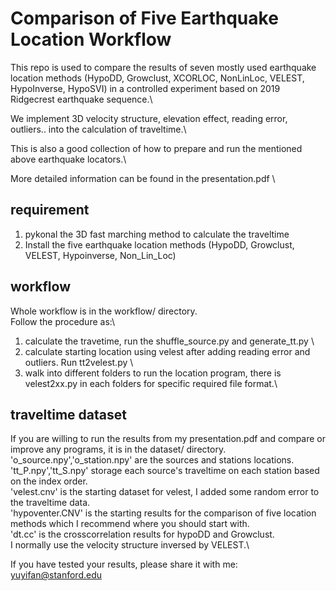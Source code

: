 # Comparison of Five Earthquake Location Workflow

This repo is used to compare the results of seven mostly used earthquake location methods (HypoDD, Growclust, XCORLOC, NonLinLoc, VELEST, HypoInverse, HypoSVI) in a controlled experiment based on 2019 Ridgecrest earthquake sequence.\

We implement 3D velocity structure, elevation effect, reading error, outliers.. into the calculation of traveltime.\

This is also a good collection of how to prepare and run the mentioned above earthquake locators.\

More detailed information can be found in the presentation.pdf \

## requirement
1. pykonal the 3D fast marching method to calculate the traveltime
2. Install the five earthquake location methods (HypoDD, Growclust, VELEST, Hypoinverse, Non_Lin_Loc)
## workflow
Whole workflow is in the workflow/ directory.\
Follow the procedure as:\
1. calculate the travetime, run the shuffle_source.py and generate_tt.py \
2. calculate starting location using velest after adding reading error and outliers. Run tt2velest.py \
3. walk into different folders to run the location program, there is velest2xx.py in each folders for specific required file format.\


## traveltime dataset
If you are willing to run the results from my presentation.pdf and compare or improve any programs, it is in the dataset/ directory.\
'o_source.npy','o_station.npy' are the sources and stations locations.\
'tt_P.npy','tt_S.npy' storage each source's traveltime on each station based on the index order.\
'velest.cnv' is the starting dataset for velest, I added some random error to the traveltime data.\
'hypoventer.CNV' is the starting results for the comparison of five location methods which I recommend where you should start with.\
'dt.cc' is the crosscorrelation results for hypoDD and Growclust.\
I normally use the velocity structure inversed by VELEST.\

If you have tested your results, please share it with me: yuyifan@stanford.edu
